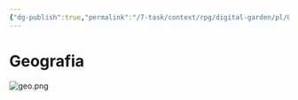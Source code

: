 ```yaml
---
{"dg-publish":true,"permalink":"/7-task/context/rpg/digital-garden/pl/01-swiat/02-geografia/01-kontynent/01-kontynent/"}
---
```



# Geografia
![geo.png](/img/user/7%20Task/context/RPG/7%20Worlds/762%20Amasia/7622%20Geography/76221%20World/files/geo.png)

